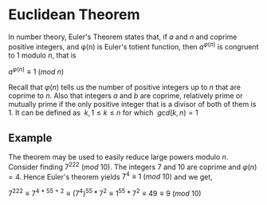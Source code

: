 # Euclidean Theorem

In number theory, Euler's Theorem states that, if $a$ and $n$ and coprime positive integers, and φ(n) is Euler's totient function, then $a^{φ(n)}$ is congruent to $1$ modulo $n$, that is <br>

$a^{φ(n)} \equiv 1 \ (mod \ n)$

Recall that $φ(n)$ tells us the number of positive integers up to $n$ that are coprime to $n$. Also that integers $a$ and $b$ are coprime, relatively prime or mutually prime if the only positive integer that is a divisor of both of them is 1. It can be defined as $\  k, 1 \le k \le  n$ for which $\  gcd(k, n) = 1$

## Example

The theorem may be used to easily reduce large powers modulo $n$. <br>
Consider finding $7^{222} \ (mod \ 10)$. The integers $7$ and $10$ are coprime and $φ(n) = 4$. Hence Euler's theorem yields $7^{4} \equiv 1 \ (mod \ 10)$ and we get, <br>

$7^{222} \equiv 7^{4 \ * \ 55 \ + \ 2} \equiv (7^{4})^{55} * 7^2 \equiv 1^{55} * 7^2 \equiv 49 \equiv 9 \ (mod \ 10)$